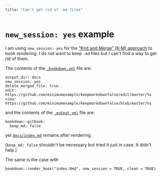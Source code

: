 ```yaml
--- 
title: "Can't get rid of .md files"
---
```


# `new_session: yes` example

I am using `new_session: yes` for the [“Knit and Merge” (K-M) approach](https://bookdown.org/yihui/bookdown/new-session.html) to book rendering.  I do not want to keep `.md` files but I can't find a way to get rid of them.

The contents of the [`_bookdown.yml`](https://github.com/minimumexample/keepmarkdownfalse/blob/master/_bookdown.yml) file are:


```
output_dir: docs
new_session: yes
delete_merged_file: true
edit: https://github.com/minimumexample/keepmarkdownfalse/edit/master/%s
view: https://github.com/minimumexample/keepmarkdownfalse/blob/master/%s
```

and the contents of the [`_output.yml`](https://github.com/minimumexample/keepmarkdownfalse/blob/master/_output.yml) file are:


```
bookdown::gitbook:
  keep_md: false
```

yet [`docs/index.md`](https://github.com/minimumexample/keepmarkdownfalse/blob/master/docs/index.md) remains after rendering.

(`keep_md: false` shouldn't be necessary but tried it just in case. It didn't help.)

The same is the case with

`bookdown::render_book("index.Rmd", new_session = TRUE, clean = TRUE)`

